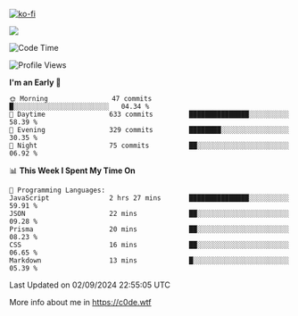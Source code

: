 [![ko-fi](https://ko-fi.com/img/githubbutton_sm.svg)](https://ko-fi.com/Z8Z4Y2LKX)

<a href="https://wakatime.com"><img src="https://wakatime.com/share/@c0dezin/b7f18a7c-ab3a-40b8-8bc7-b1b7bf71f1d6.svg" /></a>

<!--START_SECTION:waka-->
![Code Time](http://img.shields.io/badge/Code%20Time-83%20hrs%2038%20mins-blue)

![Profile Views](http://img.shields.io/badge/Profile%20Views-0-blue)

**I'm an Early 🐤** 

```text
🌞 Morning                47 commits          █░░░░░░░░░░░░░░░░░░░░░░░░   04.34 % 
🌆 Daytime                633 commits         ███████████████░░░░░░░░░░   58.39 % 
🌃 Evening                329 commits         ████████░░░░░░░░░░░░░░░░░   30.35 % 
🌙 Night                  75 commits          ██░░░░░░░░░░░░░░░░░░░░░░░   06.92 % 
```


📊 **This Week I Spent My Time On** 

```text
💬 Programming Languages: 
JavaScript               2 hrs 27 mins       ███████████████░░░░░░░░░░   59.91 % 
JSON                     22 mins             ██░░░░░░░░░░░░░░░░░░░░░░░   09.28 % 
Prisma                   20 mins             ██░░░░░░░░░░░░░░░░░░░░░░░   08.23 % 
CSS                      16 mins             ██░░░░░░░░░░░░░░░░░░░░░░░   06.65 % 
Markdown                 13 mins             █░░░░░░░░░░░░░░░░░░░░░░░░   05.39 % 
```


 Last Updated on 02/09/2024 22:55:05 UTC
<!--END_SECTION:waka-->

More info about me in https://c0de.wtf
